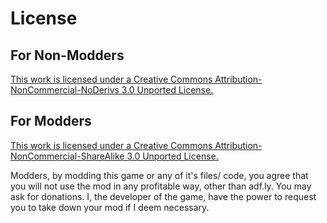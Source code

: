 License
=============

For Non-Modders
-------------

[This work is licensed under a Creative Commons Attribution-NonCommercial-NoDerivs 3.0 Unported License.](http://creativecommons.org/licenses/by-nc-nd/3.0/)

For Modders
-------------

[This work is licensed under a Creative Commons Attribution-NonCommercial-ShareAlike 3.0 Unported License.](http://creativecommons.org/licenses/by-nc-sa/3.0/deed.en_US)

Modders, by modding this game or any of it's files/ code, you agree that you will not use the mod in any profitable way, other than adf.ly. You may ask for donations. I, the developer of the game, have the power to request you to take down your mod if I deem necessary.